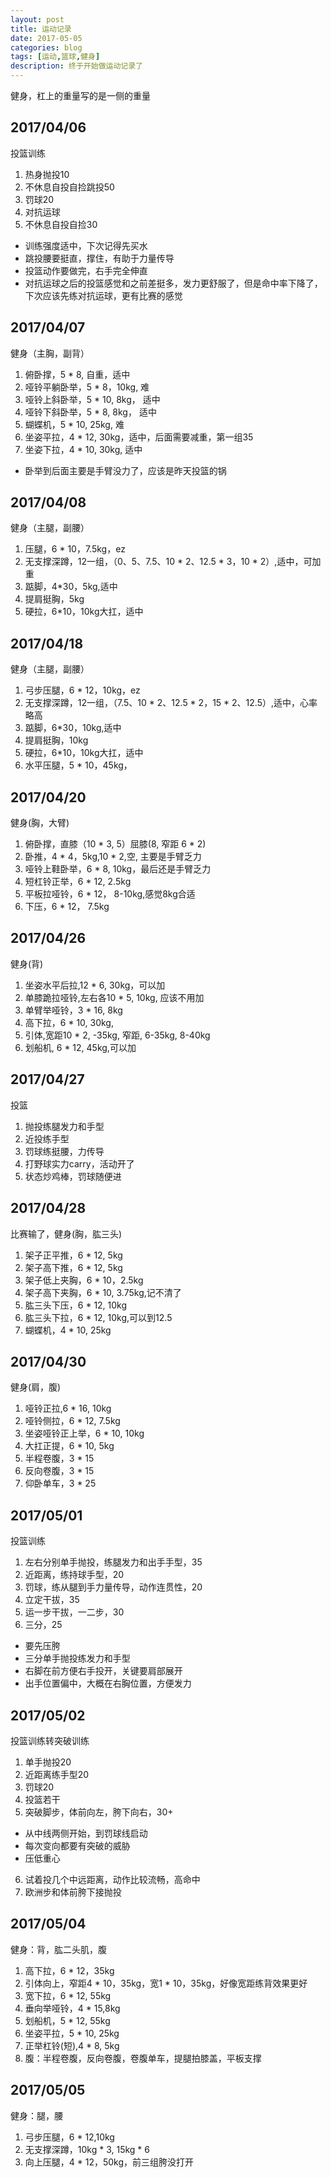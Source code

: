```yaml
---
layout: post
title: 运动记录
date: 2017-05-05
categories: blog
tags: [运动,篮球,健身]
description: 终于开始做运动记录了
---
```


健身，杠上的重量写的是一侧的重量

## 2017/04/06
投篮训练
1. 热身抛投10
2. 不休息自投自捡跳投50
3. 罚球20
4. 对抗运球
5. 不休息自投自捡30


*  训练强度适中，下次记得先买水
* 跳投腰要挺直，撑住，有助于力量传导
* 投篮动作要做完，右手完全伸直
* 对抗运球之后的投篮感觉和之前差挺多，发力更舒服了，但是命中率下降了，下次应该先练对抗运球，更有比赛的感觉

## 2017/04/07
健身（主胸，副背）
1. 俯卧撑，5 * 8, 自重，适中
2. 哑铃平躺卧举，5 * 8，10kg, 难
3. 哑铃上斜卧举，5 * 10, 8kg， 适中
4. 哑铃下斜卧举，5 * 8, 8kg， 适中
5. 蝴蝶机，5 * 10, 25kg, 难
6. 坐姿平拉，4 * 12, 30kg，适中，后面需要减重，第一组35
7. 坐姿下拉，4 * 10, 30kg, 适中


* 卧举到后面主要是手臂没力了，应该是昨天投篮的锅

## 2017/04/08
健身（主腿，副腰）
1. 压腿，6 * 10，7.5kg，ez
2. 无支撑深蹲，12一组，（0、5、7.5、10 * 2、12.5 * 3，10 * 2）,适中，可加重
3. 踮脚，4*30，5kg,适中
4. 提肩挺胸，5kg
5. 硬拉，6*10，10kg大扛，适中

## 2017/04/18
健身（主腿，副腰）
1. 弓步压腿，6 * 12，10kg，ez
2. 无支撑深蹲，12一组，（7.5、10 * 2、12.5 * 2，15 * 2、12.5）,适中，心率略高
3. 踮脚，6*30，10kg,适中
4. 提肩挺胸，10kg
5. 硬拉，6*10，10kg大扛，适中
6. 水平压腿，5 * 10，45kg，

## 2017/04/20
健身(胸，大臂)
1. 俯卧撑，直膝（10 * 3, 5）屈膝(8, 窄距 6 * 2)
2. 卧推，4 * 4，5kg,10 * 2,空, 主要是手臂乏力
3. 哑铃上鞋卧举，6 * 8, 10kg，最后还是手臂乏力
4. 短杠铃正举，6 * 12, 2.5kg
5. 平板拉哑铃，6 * 12， 8-10kg,感觉8kg合适
6. 下压，6 * 12， 7.5kg

## 2017/04/26
健身(背)
1. 坐姿水平后拉,12 * 6, 30kg，可以加
2. 单膝跪拉哑铃,左右各10 * 5, 10kg, 应该不用加
3. 单臂举哑铃，3 * 16, 8kg
4. 高下拉，6 * 10, 30kg,
5. 引体,宽距10 * 2, -35kg, 窄距, 6-35kg, 8-40kg
6. 划船机, 6 * 12, 45kg,可以加

## 2017/04/27
投篮
1. 抛投练腿发力和手型
2. 近投练手型
3. 罚球练挺腰，力传导
4. 打野球实力carry，活动开了
5. 状态炒鸡棒，罚球随便进

## 2017/04/28
比赛输了，健身(胸，肱三头)
1. 架子正平推，6 * 12, 5kg
2. 架子高下推，6 * 12, 5kg
3. 架子低上夹胸，6 * 10，2.5kg
4. 架子高下夹胸，6 * 10, 3.75kg,记不清了
5. 肱三头下压，6 * 12, 10kg
6. 肱三头下拉，6 * 12, 10kg,可以到12.5
7. 蝴蝶机，4 * 10, 25kg

## 2017/04/30
健身(肩，腹)
1. 哑铃正拉,6 * 16, 10kg
2. 哑铃侧拉，6 * 12, 7.5kg
3. 坐姿哑铃正上举，6 * 10, 10kg
4. 大扛正提，6 * 10, 5kg
5. 半程卷腹，3 * 15
6. 反向卷腹，3 * 15
7. 仰卧单车，3 * 25

## 2017/05/01
投篮训练
1. 左右分别单手抛投，练腿发力和出手手型，35
2. 近距离，练持球手型，20
3. 罚球，练从腿到手力量传导，动作连贯性，20
4. 立定干拔，35
5. 运一步干拔，一二步，30
6. 三分，25
  * 要先压胯
  * 三分单手抛投练发力和手型
  * 右脚在前方便右手投开，关键要肩部展开
  * 出手位置偏中，大概在右胸位置，方便发力

## 2017/05/02
投篮训练转突破训练
1. 单手抛投20
2. 近距离练手型20
3. 罚球20
4. 投篮若干
5. 突破脚步，体前向左，胯下向右，30+
  * 从中线两侧开始，到罚球线启动
  * 每次变向都要有突破的威胁
  * 压低重心
6. 试着投几个中远距离，动作比较流畅，高命中
7. 欧洲步和体前胯下接抛投

## 2017/05/04
健身：背，肱二头肌，腹
1. 高下拉，6 * 12，35kg
2. 引体向上，窄距4 * 10，35kg，宽1 * 10，35kg，好像宽距练背效果更好
3. 宽下拉，6 * 12, 55kg
4. 垂向举哑铃，4 * 15,8kg
5. 划船机，5 * 12, 55kg
6. 坐姿平拉，5 * 10, 25kg
7. 正举杠铃(短),4 * 8, 5kg
8. 腹：半程卷腹，反向卷腹，卷腹单车，提腿拍膝盖，平板支撑

## 2017/05/05
健身：腿，腰
1. 弓步压腿，6 * 12,10kg
2. 无支撑深蹲，10kg * 3, 15kg * 6
3. 向上压腿，4 * 12，50kg，前三组胯没打开
